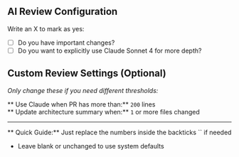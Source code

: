 ## AI Review Configuration
Write an X to mark as yes:
- [ ] Do you have important changes?
- [ ] Do you want to explicitly use Claude Sonnet 4 for more depth?

## Custom Review Settings (Optional)
*Only change these if you need different thresholds:*

** Use Claude when PR has more than:** `200` lines  
** Update architecture summary when:** `1` or more files changed

---
** Quick Guide:** Just replace the numbers inside the backticks `` if needed
- Leave blank or unchanged to use system defaults

